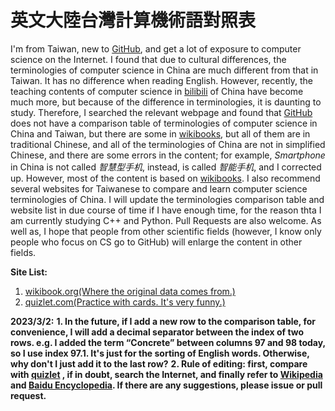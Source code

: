 # 英文大陸台灣計算機術語對照表

I'm from Taiwan, new to [GitHub](https://github.com/), and get a lot of exposure to computer science on the Internet. I found that due to cultural differences, the terminologies of computer science in China are much different from that in Taiwan. It has no difference when reading English. However, recently, the teaching contents of computer science in [bilibili](https://www.bilibili.com/) of China have become much more, but because of the difference in terminologies, it is daunting to study. Therefore, I searched the relevant webpage and found that [GitHub](https://github.com/) does not have a comparison table of terminologies of computer science in China and Taiwan, but there are some in [wikibooks](https://zh.wikibooks.org/zh-tw/%E5%A4%A7%E9%99%86%E5%8F%B0%E6%B9%BE%E8%AE%A1%E7%AE%97%E6%9C%BA%E6%9C%AF%E8%AF%AD%E5%AF%B9%E7%85%A7%E8%A1%A8), but all of them are in traditional Chinese, and all of the terminologies of China are not in simplified Chinese, and there are some errors in the content; for example, *Smartphone* in China is not called *智慧型手机*, instead, is called *智能手机*, and I corrected up. However, most of the content is based on [wikibooks](https://zh.wikibooks.org/zh-tw/%E5%A4%A7%E9%99%86%E5%8F%B0%E6%B9%BE%E8%AE%A1%E7%AE%97%E6%9C%BA%E6%9C%AF%E8%AF%AD%E5%AF%B9%E7%85%A7%E8%A1%A8). I also recommend several websites for Taiwanese to compare and learn computer science terminologies of China. I will update the terminologies comparison table and website list in due course of time if I have enough time, for the reason thta I am currently studying C++ and Python. Pull Requests are also welcome. As well as, I hope that people from other scientific fields (however, I know only people who focus on CS go to GitHub) will enlarge the content in other fields.

**Site List:**
 1. [wikibook.org(Where the original data comes from.)](https://zh.wikibooks.org/zh-tw/%E5%A4%A7%E9%99%86%E5%8F%B0%E6%B9%BE%E8%AE%A1%E7%AE%97%E6%9C%BA%E6%9C%AF%E8%AF%AD%E5%AF%B9%E7%85%A7%E8%A1%A8)
 2. [quizlet.com(Practice with cards. It's very funny.)](https://quizlet.com/558492150/%E5%A4%A7%E9%99%B8%E5%8F%B0%E7%81%A3%E8%A8%88%E7%AE%97%E6%A9%9F%E8%A1%93%E8%AA%9E%E5%B0%8D%E7%85%A7-flash-cards/)
 
**2023/3/2:**
**1. In the future, if I add a new row to the comparison table, for convenience, I will add a decimal separator between the index of two rows. e.g. I added the term “Concrete” between columns 97 and 98 today, so I use index 97.1. It's just for the sorting of English words. Otherwise, why don't I just add it to the last row?**
**2. Rule of editing: first, compare with [quizlet](https://quizlet.com/558492150/%E5%A4%A7%E9%99%B8%E5%8F%B0%E7%81%A3%E8%A8%88%E7%AE%97%E6%A9%9F%E8%A1%93%E8%AA%9E%E5%B0%8D%E7%85%A7-flash-cards/)
, if in doubt, search the Internet, and finally refer to [Wikipedia](https://zh.wikipedia.org/zh-tw/) and [Baidu Encyclopedia](https://baike.baidu.hk/). If there are any suggestions, please issue or pull request.**
